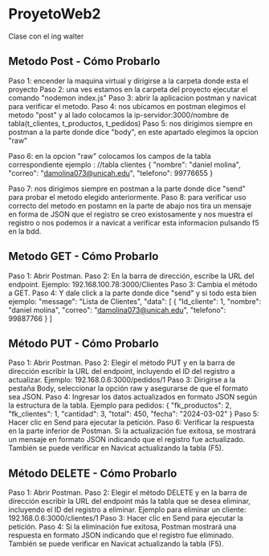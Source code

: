 # ProyetoWeb2
Clase con el ing walter

## Metodo Post - Cómo Probarlo
Paso 1: encender la maquina virtual y dirigirse a la carpeta donde esta el proyecto
Paso 2: una ves estamos en la carpeta del proyecto ejecutar el comando "nodemon index.js"
Paso 3: abrir la aplicacion postman y navicat para verificar el metodo.
Paso 4: nos ubicamos en postman elegimos el metodo "post" y al lado colocamos la ip-servidor:3000/nombre de tabla(t_clientes, t_productos, t_pedidos)
Paso 5: nos dirigimos siempre en postman a la parte donde dice "body", en este apartado elegimos la opcion "raw"

Paso 6: en la opcion "raw" colocamos los campos de la tabla correspondiente ejemplo : 
//tabla clientes
{
    "nombre": "daniel molina",
    "correo": "damolina073@unicah.edu",
    "telefono": 99776655
}

Paso 7: nos dirigimos siempre en postman a la parte donde dice "send" para probar el metodo elegido anteriormente.
Paso 8: para verificar uso correcto del metodo en postamn en la parte de abajo nos tira un mensaje en forma de JSON que el registro se creo existosamente y nos muestra el registro
o nos podemos ir a navicat a verificar esta informacion pulsando f5 en la bdd.

## Metodo GET - Cómo Probarlo
Paso 1: Abrir Postman.
Paso 2: En la barra de dirección, escribe la URL del endpoint. Ejemplo: 192.168.100.78:3000/Clientes
Paso 3: Cambia el método a GET.
Paso 4: Y dale click a la parte donde dice "send" y si todo esta bien ejemplo:
 "message": "Lista de Clientes",
    "data": [
        {
            "Id_cliente": 1,
            "nombre": "daniel molina",
            "correo": "damolina073@unicah.edu",
            "telefono": 99887766
        }
    ]

## Método PUT - Cómo Probarlo
Paso 1: Abrir Postman.
Paso 2: Elegir el método PUT y en la barra de dirección escribir la URL del endpoint, incluyendo el ID del registro a actualizar.
Ejemplo: 192.168.0.6:3000/pedidos/1
Paso 3: Dirigirse a la pestaña Body, seleccionar la opción raw y asegurarse de que el formato sea JSON.
Paso 4: Ingresar los datos actualizados en formato JSON según la estructura de la tabla.
Ejemplo para pedidos:
{
    "fk_productos": 2,
    "fk_clientes": 1,
    "cantidad": 3,
    "total": 450,
    "fecha": "2024-03-02"
}
Paso 5: Hacer clic en Send para ejecutar la petición.
Paso 6: Verificar la respuesta en la parte inferior de Postman. Si la actualización fue exitosa, se mostrará un mensaje en formato JSON indicando que el registro fue actualizado. También se puede verificar en Navicat actualizando la tabla (F5).

## Método DELETE - Cómo Probarlo
Paso 1: Abrir Postman.
Paso 2: Elegir el método DELETE y en la barra de dirección escribir la URL del endpoint más la tabla que se desea eliminar, incluyendo el ID del registro a eliminar.
Ejemplo para eliminar un cliente: 192.168.0.6:3000/clientes/1
Paso 3: Hacer clic en Send para ejecutar la petición.
Paso 4: Si la eliminación fue exitosa, Postman mostrará una respuesta en formato JSON indicando que el registro fue eliminado. También se puede verificar en Navicat actualizando la tabla (F5).
